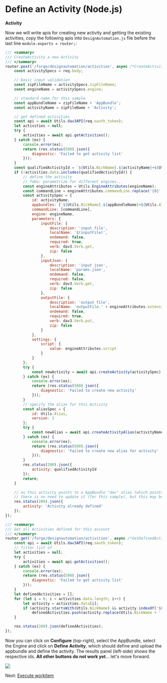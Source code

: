 # Define an Activity (Node.js)

**Activity**

Now we will write apis for creating new activity and getting the existing activities, copy the following apis into `DesignAutomation.js` file before the last line `module.exports = router;`:

```javascript
/// <summary>
/// CreateActivity a new Activity
/// </summary>
router.post('/forge/designautomation/activities', async /*CreateActivity*/ (req, res) => {
	const activitySpecs = req.body;

	// basic input validation
	const zipFileName = activitySpecs.zipFileName;
	const engineName = activitySpecs.engine;

	// standard name for this sample
	const appBundleName = zipFileName + 'AppBundle';
	const activityName = zipFileName + 'Activity';

	// get defined activities
	const api = await Utils.dav3API(req.oauth_token);
	let activities = null;
	try {
		activities = await api.getActivities();
	} catch (ex) {
		console.error(ex);
		return (res.status(500).json({
			diagnostic: 'Failed to get activity list'
		}));
	}
	const qualifiedActivityId = `${Utils.NickName}.${activityName}+${Utils.Alias}`;
	if (!activities.data.includes(qualifiedActivityId)) {
		// define the activity
		// ToDo: parametrize for different engines...
		const engineAttributes = Utils.EngineAttributes(engineName);
		const commandLine = engineAttributes.commandLine.replace('{0}', appBundleName);
		const activitySpec = {
			id: activityName,
			appbundles: [`${Utils.NickName}.${appBundleName}+${Utils.Alias}`],
			commandLine: [commandLine],
			engine: engineName,
			parameters: {
				inputFile: {
					description: 'input file',
					localName: '$(inputFile)',
					ondemand: false,
					required: true,
					verb: dav3.Verb.get,
					zip: false
				},
				inputJson: {
					description: 'input json',
					localName: 'params.json',
					ondemand: false,
					required: false,
					verb: dav3.Verb.get,
					zip: false
				},
				outputFile: {
					description: 'output file',
					localName: 'outputFile.' + engineAttributes.extension,
					ondemand: false,
					required: true,
					verb: dav3.Verb.put,
					zip: false
				}
			},
			settings: {
				script: {
					value: engineAttributes.script
				}
			}
		};
		try {
			const newActivity = await api.createActivity(activitySpec);
		} catch (ex) {
			console.error(ex);
			return (res.status(500).json({
				diagnostic: 'Failed to create new activity'
			}));
		}
		// specify the alias for this Activity
		const aliasSpec = {
			id: Utils.Alias,
			version: 1
		};
		try {
			const newAlias = await api.createActivityAlias(activityName, aliasSpec);
		} catch (ex) {
			console.error(ex);
			return (res.status(500).json({
				diagnostic: 'Failed to create new alias for activity'
			}));
		}
		res.status(200).json({
			activity: qualifiedActivityId
		});
		return;
	}

	// as this activity points to a AppBundle "dev" alias (which points to the last version of the bundle),
	// there is no need to update it (for this sample), but this may be extended for different contexts
	res.status(200).json({
		activity: 'Activity already defined'
	});
});

/// <summary>
/// Get all Activities defined for this account
/// </summary>
router.get('/forge/designautomation/activities', async /*GetDefinedActivities*/ (req, res) => {
	const api = await Utils.dav3API(req.oauth_token);
	// filter list of 
	let activities = null;
	try {
		activities = await api.getActivities();
	} catch (ex) {
		console.error(ex);
		return (res.status(500).json({
			diagnostic: 'Failed to get activity list'
		}));
	}
	let definedActivities = [];
	for (let i = 0; i < activities.data.length; i++) {
		let activity = activities.data[i];
		if (activity.startsWith(Utils.NickName) && activity.indexOf('$LATEST') === -1)
			definedActivities.push(activity.replace(Utils.NickName + '.', ''));
	}

	res.status(200).json(definedActivities);
});
```
Now you can click on **Configure** (top-right), select the AppBundle, select the Engine and click on **Define Activity**, which should define and upload the appbundle and define the activity. The results panel (left-side) shows the respective ids. **All other buttons do not work yet**... let's move forward.

![](_media/designautomation/define_activity.gif)

Next: [Execute workitem](designautomation/workitem/README.md)